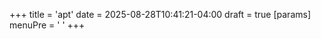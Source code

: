 +++
title = 'apt'
date = 2025-08-28T10:41:21-04:00
draft = true
[params]
  menuPre = '<i class="fas fa-terminal"></i> '
+++
